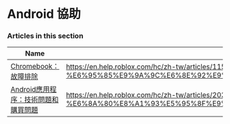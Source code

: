 # Android 協助  
### Articles in this section
Name|URL
-|-
[Chromebook：故障排除](./Chromebook：故障排除.html) |https://en.help.roblox.com/hc/zh-tw/articles/115005743383-Chromebook-%E6%95%85%E9%9A%9C%E6%8E%92%E9%99%A4
[Android應用程序：技術問題和購買問題](./Android應用程序：技術問題和購買問題.html) |https://en.help.roblox.com/hc/zh-tw/articles/203313570-Android%E6%87%89%E7%94%A8%E7%A8%8B%E5%BA%8F-%E6%8A%80%E8%A1%93%E5%95%8F%E9%A1%8C%E5%92%8C%E8%B3%BC%E8%B2%B7%E5%95%8F%E9%A1%8C